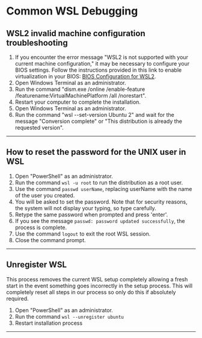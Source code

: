 # Common WSL Debugging

## WSL2 invalid machine configuration troubleshooting

1. If you encounter the error message "WSL2 is not supported with your current machine configuration," it may be necessary to configure your BIOS settings. Follow the instructions provided in this link to enable virtualization in your BIOS: [BIOS Configuration for WSL2](https://bce.berkeley.edu/enabling-virtualization-in-your-pc-bios.html).
2. Open Windows Terminal as an administrator.
3. Run the command "dism.exe /online /enable-feature /featurename:VirtualMachinePlatform /all /norestart".
4. Restart your computer to complete the installation.
5. Open Windows Terminal as an administrator.
6. Run the command "wsl --set-version Ubuntu 2" and wait for the message "Conversion complete" or "This distribution is already the requested version".

---

## How to reset the password for the UNIX user in WSL

1. Open "PowerShell" as an administrator.
2. Run the command `wsl -u root` to run the distribution as a root user.
3. Use the command `passwd userName`, replacing userName with the name of the user you created.
4. You will be asked to set the password. Note that for security reasons, the system will not display your typing, so type carefully.
5. Retype the same password when prompted and press 'enter'.
6. If you see the message `passwd: password updated successfully`, the process is complete.
7. Use the command `logout` to exit the root WSL session.
8. Close the command prompt.

---

## Unregister WSL

This process removes the current WSL setup completely allowing a fresh start in the event something goes incorrectly in the setup process. This will completely reset all  steps in our process so only do this if absolutely required.

1. Open "PowerShell" as an administrator.
2. Run the command `wsl --unregister ubuntu`
3. Restart installation process

---
